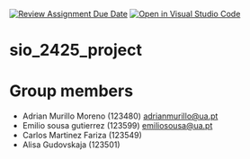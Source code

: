 [![Review Assignment Due Date](https://classroom.github.com/assets/deadline-readme-button-22041afd0340ce965d47ae6ef1cefeee28c7c493a6346c4f15d667ab976d596c.svg)](https://classroom.github.com/a/n4Xu0y1X)
[![Open in Visual Studio Code](https://classroom.github.com/assets/open-in-vscode-2e0aaae1b6195c2367325f4f02e2d04e9abb55f0b24a779b69b11b9e10269abc.svg)](https://classroom.github.com/online_ide?assignment_repo_id=16800870&assignment_repo_type=AssignmentRepo)
# sio_2425_project

# Group members
- Adrian Murillo Moreno (123480) adrianmurillo@ua.pt
- Emilio sousa gutierrez (123599) emiliosousa@ua.pt
- Carlos Martinez Fariza (123549)
- Alisa Gudovskaja (123501)

